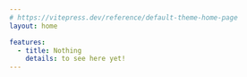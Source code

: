```yaml
---
# https://vitepress.dev/reference/default-theme-home-page
layout: home

features:
  - title: Nothing
    details: to see here yet!
---
```


